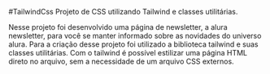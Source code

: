 #TailwindCss
Projeto de CSS utilizando Tailwind e classes utilitárias.

Nesse projeto foi desenvolvido uma página de newsletter, a alura newsletter, para você se manter informado sobre as novidades do universo alura.
Para a criação desse projeto foi utilizado a biblioteca tailwind e suas classes utilitárias. Com o tailwind é possível estilizar uma página HTML direto no arquivo, sem a necessidade de um arquivo CSS externos.
